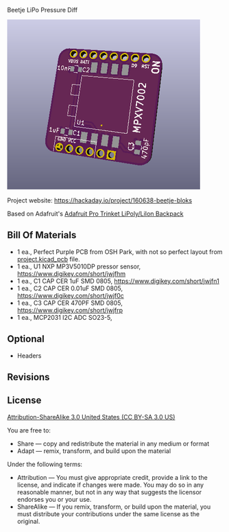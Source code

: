 Beetje LiPo Pressure Diff

![Beetje Block](project.png) 

Project website: https://hackaday.io/project/160638-beetje-bloks

Based on Adafruit's [Adafruit Pro Trinket LiPoly/LiIon Backpack](https://learn.adafruit.com/adafruit-pro-trinket-lipoly-slash-liion-backpack/downloads)


Bill Of Materials
----------------
  
- 1 ea., Perfect Purple PCB from OSH Park, with not so perfect layout from [project.kicad_pcb](project.kicad_pcb) file.
- 1 ea., U1 NXP MP3V5010DP pressor sensor, https://www.digikey.com/short/jwjfhm
- 1 ea., C1 CAP CER 1uF SMD 0805, https://www.digikey.com/short/jwjfn1
- 1 ea., C2 CAP CER 0.01uF SMD 0805, https://www.digikey.com/short/jwjf0c
- 1 ea., C3 CAP CER 470PF SMD 0805, https://www.digikey.com/short/jwjfrp
- 1 ea., MCP2031 I2C ADC SO23-5,



Optional
----------------

- Headers


Revisions
------------------



License
----------------
[Attribution-ShareAlike 3.0 United States (CC BY-SA 3.0 US)](https://creativecommons.org/licenses/by-sa/3.0/us/)

You are free to:

- Share — copy and redistribute the material in any medium or format
- Adapt — remix, transform, and build upon the material

Under the following terms:

- Attribution — You must give appropriate credit, provide a link to the license, and indicate if changes were made. You may do so in any reasonable manner, but not in any way that suggests the licensor endorses you or your use.
- ShareAlike — If you remix, transform, or build upon the material, you must distribute your contributions under the same license as the original.